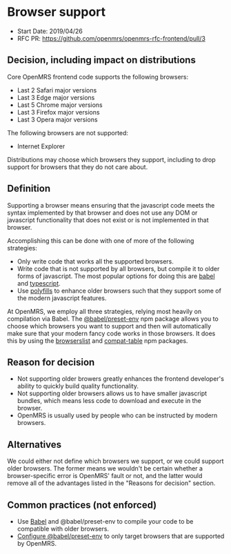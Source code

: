 # Browser support
- Start Date: 2019/04/26
- RFC PR: https://github.com/openmrs/openmrs-rfc-frontend/pull/3

## Decision, including impact on distributions
Core OpenMRS frontend code supports the following browsers:
- Last 2 Safari major versions
- Last 3 Edge major versions
- Last 5 Chrome major versions
- Last 3 Firefox major versions
- Last 3 Opera major versions

The following browsers are not supported:
- Internet Explorer

Distributions may choose which browsers they support, including to drop support for browsers that they do not care about.

## Definition
Supporting a browser means ensuring that the javascript code meets the syntax implemented by that browser and does not use any
DOM or javascript functionality that does not exist or is not implemented in that browser.

Accomplishing this can be done with one of more of the following strategies:
- Only write code that works all the supported browsers.
- Write code that is not supported by all browsers, but compile it to older forms of javascript. The most popular options for doing
this are [babel](https://babeljs.io/) and [typescript](https://www.typescriptlang.org/).
- Use [polyfills](https://en.wikipedia.org/wiki/Polyfill_(programming)) to enhance older browsers such that they support some
of the modern javascript features.

At OpenMRS, we employ all three strategies, relying most heavily on compilation via Babel. The [@babel/preset-env](https://babeljs.io/docs/en/babel-preset-env)
npm package allows you to choose which browsers you want to support and then will automatically make sure that your modern fancy code works
in those browsers. It does this by using the [browserslist](https://github.com/browserslist/browserslist) and [compat-table](https://github.com/kangax/compat-table)
npm packages.

## Reason for decision
- Not supporting older browers greatly enhances the frontend developer's ability to quickly build quality functionality.
- Not supporting older browsers allows us to have smaller javascript bundles, which means less code to download and execute in the browser.
- OpenMRS is usually used by people who can be instructed by modern browsers.

## Alternatives
We could either not define which browsers we support, or we could support older browsers. The former means we wouldn't be certain whether a browser-specific
error is OpenMRS' fault or not, and the latter would remove all of the advantages listed in the "Reasons for decision" section.

## Common practices (not enforced)
- Use [Babel](https://babeljs.io/) and @babel/preset-env to compile your code to be compatible with older browsers.
- [Configure @babel/preset-env](https://babeljs.io/docs/en/babel-preset-env#browserslist-integration) to only target browsers that are supported by OpenMRS.